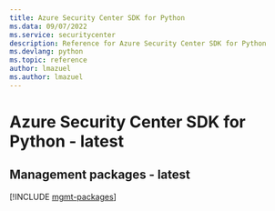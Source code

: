 ```yaml
---
title: Azure Security Center SDK for Python
ms.data: 09/07/2022
ms.service: securitycenter
description: Reference for Azure Security Center SDK for Python
ms.devlang: python
ms.topic: reference
author: lmazuel
ms.author: lmazuel
---
```

# Azure Security Center SDK for Python - latest

## Management packages - latest
[!INCLUDE [mgmt-packages](security-center-mgmt-index.md)]